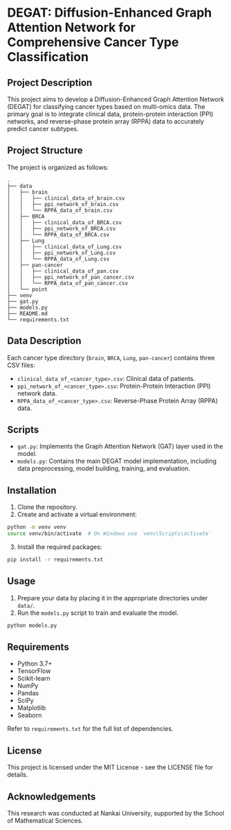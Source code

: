 
# DEGAT: Diffusion-Enhanced Graph Attention Network for Comprehensive Cancer Type Classification

## Project Description

This project aims to develop a Diffusion-Enhanced Graph Attention Network (DEGAT) for classifying cancer types based on multi-omics data. The primary goal is to integrate clinical data, protein-protein interaction (PPI) networks, and reverse-phase protein array (RPPA) data to accurately predict cancer subtypes.

## Project Structure

The project is organized as follows:

```
.
├── data
│   ├── brain
│   │   ├── clinical_data_of_brain.csv
│   │   ├── ppi_network_of_brain.csv
│   │   └── RPPA_data_of_brain.csv
│   ├── BRCA
│   │   ├── clinical_data_of_BRCA.csv
│   │   ├── ppi_network_of_BRCA.csv
│   │   └── RPPA_data_of_BRCA.csv
│   ├── Lung
│   │   ├── clinical_data_of_Lung.csv
│   │   ├── ppi_network_of_Lung.csv
│   │   └── RPPA_data_of_Lung.csv
│   ├── pan-cancer
│   │   ├── clinical_data_of_pan.csv
│   │   ├── ppi_network_of_pan_cancer.csv
│   │   └── RPPA_data_of_pan_cancer.csv
│   └── point
├── venv
├── gat.py
├── models.py
├── README.md
└── requirements.txt
```

## Data Description

Each cancer type directory (`brain`, `BRCA`, `Lung`, `pan-cancer`) contains three CSV files:

- `clinical_data_of_<cancer_type>.csv`: Clinical data of patients.
- `ppi_network_of_<cancer_type>.csv`: Protein-Protein Interaction (PPI) network data.
- `RPPA_data_of_<cancer_type>.csv`: Reverse-Phase Protein Array (RPPA) data.

## Scripts

- `gat.py`: Implements the Graph Attention Network (GAT) layer used in the model.
- `models.py`: Contains the main DEGAT model implementation, including data preprocessing, model building, training, and evaluation.

## Installation

1. Clone the repository.
2. Create and activate a virtual environment:

```sh
python -m venv venv
source venv/bin/activate  # On Windows use `venv\Scripts\activate`
```

3. Install the required packages:

```sh
pip install -r requirements.txt
```

## Usage

1. Prepare your data by placing it in the appropriate directories under `data/`.
2. Run the `models.py` script to train and evaluate the model.

```sh
python models.py
```

## Requirements

- Python 3.7+
- TensorFlow
- Scikit-learn
- NumPy
- Pandas
- SciPy
- Matplotlib
- Seaborn

Refer to `requirements.txt` for the full list of dependencies.

## License

This project is licensed under the MIT License - see the LICENSE file for details.

## Acknowledgements

This research was conducted at Nankai University, supported by the School of Mathematical Sciences.
